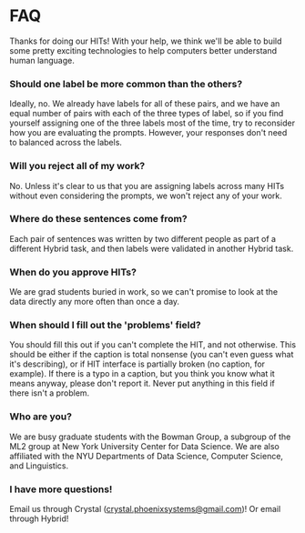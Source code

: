 # FAQ

Thanks for doing our HITs! With your help, we think we'll be able to build some pretty exciting technologies to help computers better understand human language.

### Should one label be more common than the others?
Ideally, no. We already have labels for all of these pairs, and we have an equal number of pairs with each of the three types of label, so if you find yourself assigning one of the three labels most of the time, try to reconsider how you are evaluating the prompts. However, your responses don't need to balanced across the labels.

### Will you reject all of my work?
No. Unless it's clear to us that you are assigning labels across many HITs without even considering the prompts, we won't reject any of your work.

### Where do these sentences come from?
Each pair of sentences was written by two different people as part of a different Hybrid task, and then labels were validated in another Hybrid task.

### When do you approve HITs?
We are grad students buried in work, so we can't promise to look at the data directly any more often than once a day.

### When should I fill out the 'problems' field?
You should fill this out if you can't complete the HIT, and not otherwise. This should be either if the caption is total nonsense (you can't even guess what it's describing), or if HIT interface is partially broken (no caption, for example). If there is a typo in a caption, but you think you know what it means anyway, please don't report it. Never put anything in this field if there isn't a problem.

### Who are you?
We are busy graduate students with the Bowman Group, a subgroup of the ML2 group at New York University Center for Data Science. We are also affiliated with the NYU Departments of Data Science, Computer Science, and Linguistics.

### I have more questions!
Email us through Crystal (crystal.phoenixsystems@gmail.com)! Or email through Hybrid!